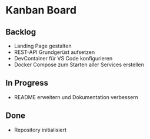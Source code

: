 # Kanban Board

## Backlog
- Landing Page gestalten
- REST-API Grundgerüst aufsetzen
- DevContainer für VS Code konfigurieren
- Docker Compose zum Starten aller Services erstellen

## In Progress
- README erweitern und Dokumentation verbessern

## Done
- Repository initialisiert
